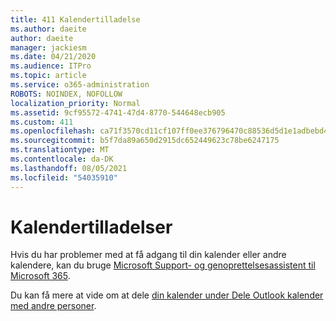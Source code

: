 ```yaml
---
title: 411 Kalendertilladelse
ms.author: daeite
author: daeite
manager: jackiesm
ms.date: 04/21/2020
ms.audience: ITPro
ms.topic: article
ms.service: o365-administration
ROBOTS: NOINDEX, NOFOLLOW
localization_priority: Normal
ms.assetid: 9cf95572-4741-47d4-8770-544648ecb905
ms.custom: 411
ms.openlocfilehash: ca71f3570cd11cf107ff0ee376796470c88536d5d1e1adbebd4d816ea470d5f3
ms.sourcegitcommit: b5f7da89a650d2915dc652449623c78be6247175
ms.translationtype: MT
ms.contentlocale: da-DK
ms.lasthandoff: 08/05/2021
ms.locfileid: "54035910"
---
```

# <a name="calendar-permissions"></a>Kalendertilladelser

Hvis du har problemer med at få adgang til din kalender eller andre kalendere, kan du bruge [Microsoft Support- og genoprettelsesassistent til Microsoft 365](https://diagnostics.office.com/).
  
Du kan få mere at vide om at dele [din kalender under Dele Outlook kalender med andre personer](https://support.office.com/article/353ed2c1-3ec5-449d-8c73-6931a0adab88.aspx).
  

